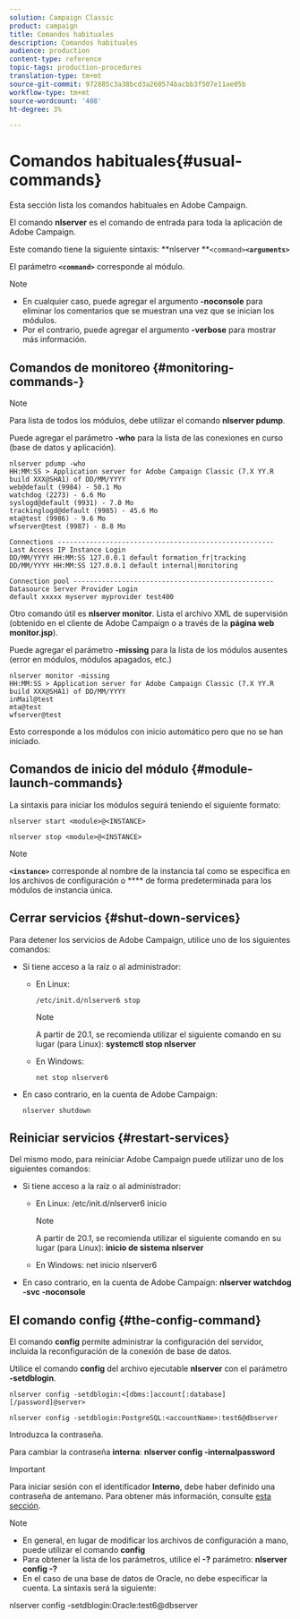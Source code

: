 ```yaml
---
solution: Campaign Classic
product: campaign
title: Comandos habituales
description: Comandos habituales
audience: production
content-type: reference
topic-tags: production-procedures
translation-type: tm+mt
source-git-commit: 972885c3a38bcd3a260574bacbb3f507e11ae05b
workflow-type: tm+mt
source-wordcount: '408'
ht-degree: 3%

---
```



# Comandos habituales{#usual-commands}

Esta sección lista los comandos habituales en Adobe Campaign.

El comando **nlserver** es el comando de entrada para toda la aplicación de Adobe Campaign.

Este comando tiene la siguiente sintaxis: **nlserver **`<command>`****`<arguments>`****

El parámetro **`<command>`** corresponde al módulo.

>[!NOTE]
>
>* En cualquier caso, puede agregar el argumento **-noconsole** para eliminar los comentarios que se muestran una vez que se inician los módulos.
>* Por el contrario, puede agregar el argumento **-verbose** para mostrar más información.

>



## Comandos de monitoreo {#monitoring-commands-}

>[!NOTE]
>
>Para lista de todos los módulos, debe utilizar el comando **nlserver pdump**.

Puede agregar el parámetro **-who** para la lista de las conexiones en curso (base de datos y aplicación).

```
nlserver pdump -who
HH:MM:SS > Application server for Adobe Campaign Classic (7.X YY.R build XXX@SHA1) of DD/MM/YYYY
web@default (9984) - 50.1 Mo
watchdog (2273) - 6.6 Mo
syslogd@default (9931) - 7.0 Mo
trackinglogd@default (9985) - 45.6 Mo
mta@test (9986) - 9.6 Mo
wfserver@test (9987) - 8.8 Mo

Connections ------------------------------------------------------
Last Access IP Instance Login 
DD/MM/YYYY HH:MM:SS 127.0.0.1 default formation_fr|tracking
DD/MM/YYYY HH:MM:SS 127.0.0.1 default internal|monitoring

Connection pool --------------------------------------------------
Datasource Server Provider Login 
default xxxxx myserver myprovider test400
```

Otro comando útil es **nlserver monitor**. Lista el archivo XML de supervisión (obtenido en el cliente de Adobe Campaign o a través de la **página web monitor.jsp**).

Puede agregar el parámetro **-missing** para la lista de los módulos ausentes (error en módulos, módulos apagados, etc.)

```
nlserver monitor -missing
HH:MM:SS > Application server for Adobe Campaign Classic (7.X YY.R build XXX@SHA1) of DD/MM/YYYY
inMail@test
mta@test
wfserver@test
```

Esto corresponde a los módulos con inicio automático pero que no se han iniciado.

## Comandos de inicio del módulo {#module-launch-commands}

La sintaxis para iniciar los módulos seguirá teniendo el siguiente formato:

```
nlserver start <module>@<INSTANCE>
```

```
nlserver stop <module>@<INSTANCE>
```

>[!NOTE]
>
>**`<instance>`** corresponde al nombre de la instancia tal como se especifica en los archivos de configuración o  **** de forma predeterminada para los módulos de instancia única.

## Cerrar servicios {#shut-down-services}

Para detener los servicios de Adobe Campaign, utilice uno de los siguientes comandos:

* Si tiene acceso a la raíz o al administrador:

   * En Linux:

      ```
      /etc/init.d/nlserver6 stop
      ```

      >[!NOTE]
      >
      >A partir de 20.1, se recomienda utilizar el siguiente comando en su lugar (para Linux): **systemctl stop nlserver**

   * En Windows:

      ```
      net stop nlserver6
      ```

* En caso contrario, en la cuenta de Adobe Campaign:

   ```
   nlserver shutdown 
   ```

## Reiniciar servicios {#restart-services}

Del mismo modo, para reiniciar Adobe Campaign puede utilizar uno de los siguientes comandos:

* Si tiene acceso a la raíz o al administrador:

   * En Linux: /etc/init.d/nlserver6 inicio

      >[!NOTE]
      >
      >A partir de 20.1, se recomienda utilizar el siguiente comando en su lugar (para Linux): **inicio de sistema nlserver**

   * En Windows: net inicio nlserver6

* En caso contrario, en la cuenta de Adobe Campaign: **nlserver watchdog -svc -noconsole**

## El comando config {#the-config-command}

El comando **config** permite administrar la configuración del servidor, incluida la reconfiguración de la conexión de base de datos.

Utilice el comando **config** del archivo ejecutable **nlserver** con el parámetro **-setdblogin**.

```
nlserver config -setdblogin:<[dbms:]account[:database][/password]@server>
```

```
nlserver config -setdblogin:PostgreSQL:<accountName>:test6@dbserver
```

Introduzca la contraseña.

Para cambiar la contraseña **interna**: **nlserver config -internalpassword**

>[!IMPORTANT]
>
>Para iniciar sesión con el identificador **Interno**, debe haber definido una contraseña de antemano. Para obtener más información, consulte [esta sección](../../installation/using/campaign-server-configuration.md#internal-identifier).

>[!NOTE]
>
>* En general, en lugar de modificar los archivos de configuración a mano, puede utilizar el comando **config**
>* Para obtener la lista de los parámetros, utilice el **-?** parámetro:  **nlserver config -?**
>* En el caso de una base de datos de Oracle, no debe especificar la cuenta. La sintaxis será la siguiente:

>
>  
nlserver config -setdblogin:Oracle:test6@dbserver

